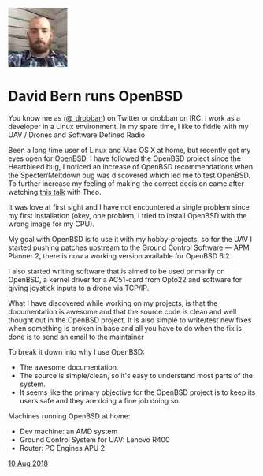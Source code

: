 <p><a href="/" alt="avatar" title="home page"><img src="drobban.jpeg" class="w3"></a></p>

# David Bern runs OpenBSD

You know me as ([@_drobban]) on Twitter or drobban on IRC.  I work
as a developer in a Linux environment.  In my spare time, I like
to fiddle with my UAV / Drones and Software Defined Radio

Been a long time user of Linux and Mac OS X at home, but recently
got my eyes open for [OpenBSD]. I have followed the OpenBSD project
since the Heartbleed bug, I noticed an increase of OpenBSD
recommendations when the Specter/Meltdown bug was discovered which
led me to test OpenBSD. To further increase my feeling of making
the correct decision came after watching [this talk] with Theo.

It was love at first sight and I have not encountered a single
problem since my first installation (okey, one problem, I tried to
install OpenBSD with the wrong image for my CPU).

My goal with OpenBSD is to use it with my hobby-projects, so for
the UAV I started pushing patches upstream to the Ground Control
Software &mdash; APM Planner 2, there is now a working version
available for OpenBSD 6.2.

I also started writing software that is aimed to be used primarily
on OpenBSD, a kernel driver for a AC51-card from Opto22 and software
for giving joystick inputs to a drone via TCP/IP.

What I have discovered while working on my projects, is that the
documentation is awesome and that the source code is clean and well
thought out in the OpenBSD project.  It is also simple to write/test
new fixes when something is broken in base and all you have to do
when the fix is done is to send an email to the maintainer

To break it down into why I use OpenBSD:

- The awesome documentation.
- The source is simple/clean, so it's easy to understand most parts
  of the system.
- It seems like the primary objective for the OpenBSD project is
  to keep its users safe and they are doing a fine job doing so.

Machines running OpenBSD at home:

- Dev machine: an AMD system
- Ground Control System for UAV: Lenovo R400
- Router: PC Engines APU 2

[10 Aug 2018](https://runbsd.info/raw/people/drobban.md)

[OpenBSD]: https://www.openbsd.org/
[this talk]: https://www.reddit.com/r/openbsd/comments/8pwwma/bsdcan_theo_de_raadts_speculation_on_intel_talk/
[@_drobban]: https://twitter.com/_drobban
